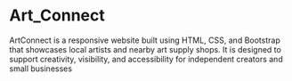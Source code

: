 # Art_Connect
ArtConnect is a responsive website built using HTML, CSS, and Bootstrap that showcases local artists and nearby art supply shops. It is designed to support creativity, visibility, and accessibility for independent creators and small businesses
